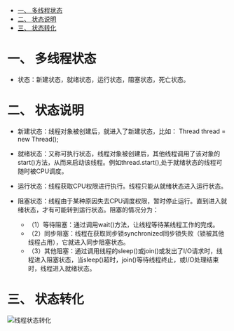 
<!-- GFM-TOC -->
* [一、 多线程状态](#一-多线程状态)
* [二、 状态说明](#二-状态说明)
* [三、 状态转化](#三-状态转化)

<!-- GFM-TOC -->

# 一、 多线程状态

   - 状态：新建状态，就绪状态，运行状态，阻塞状态，死亡状态。

# 二、 状态说明

   - 新建状态：线程对象被创建后，就进入了新建状态，比如： Thread thread = new Thread();

   - 就绪状态：又称可执行状态，线程对象被创建后，其他线程调用了该对象的start()方法，从而来启动该线程。例如thread.start(),处于就绪状态的线程可随时被CPU调度。

   - 运行状态：线程获取CPU权限进行执行。线程只能从就绪状态进入运行状态。

   - 阻塞状态：线程由于某种原因失去CPU调度权限，暂时停止运行。直到进入就绪状态，才有可能转到运行状态。阻塞的情况分为：

      - （1）等待阻塞：通过调用wait()方法，让线程等待某线程工作的完成。
      - （2）同步阻塞：线程在获取同步锁synchronized同步锁失败（锁被其他线程占用），它就进入同步阻塞状态。
      - （3）其他阻塞：通过调用线程的sleep()或join()或发出了I/O请求时，线程进入阻塞状态，当sleep()超时，join()等待线程终止，或I/O处理结束时，线程进入就绪状态。

# 三、 状态转化

![线程状态转化](http://dl.iteye.com/upload/picture/pic/116719/7e76cc17-0ad5-3ff3-954e-1f83463519d1.jpg)
